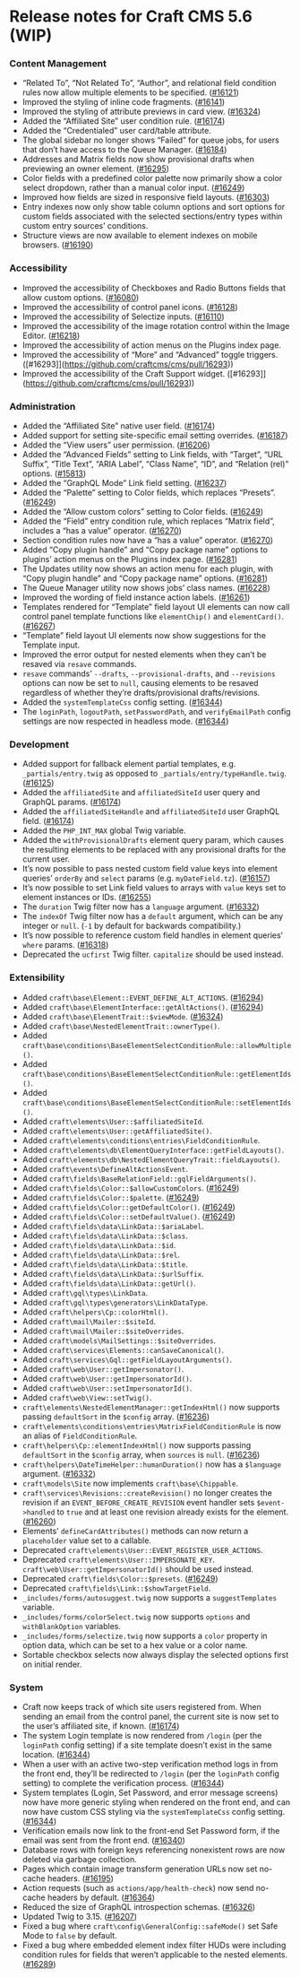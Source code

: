 # Release notes for Craft CMS 5.6 (WIP)

### Content Management
- “Related To”, “Not Related To”, “Author”, and relational field condition rules now allow multiple elements to be specified. ([#16121](https://github.com/craftcms/cms/discussions/16121))
- Improved the styling of inline code fragments. ([#16141](https://github.com/craftcms/cms/pull/16141))
- Improved the styling of attribute previews in card view. ([#16324](https://github.com/craftcms/cms/pull/16324))
- Added the “Affiliated Site” user condition rule. ([#16174](https://github.com/craftcms/cms/pull/16174))
- Added the “Credentialed” user card/table attribute.
- The global sidebar no longer shows “Failed” for queue jobs, for users that don’t have access to the Queue Manager. ([#16184](https://github.com/craftcms/cms/issues/16184))
- Addresses and Matrix fields now show provisional drafts when previewing an owner element. ([#16295](https://github.com/craftcms/cms/issues/16295))
- Color fields with a predefined color palette now primarily show a color select dropdown, rather than a manual color input. ([#16249](https://github.com/craftcms/cms/pull/16249))
- Improved how fields are sized in responsive field layouts. ([#16303](https://github.com/craftcms/cms/pull/16303))
- Entry indexes now only show table column options and sort options for custom fields associated with the selected sections/entry types within custom entry sources’ conditions.
- Structure views are now available to element indexes on mobile browsers. ([#16190](https://github.com/craftcms/cms/discussions/16190))

### Accessibility
- Improved the accessibility of Checkboxes and Radio Buttons fields that allow custom options. ([#16080](https://github.com/craftcms/cms/pull/16080))
- Improved the accessibility of control panel icons. ([#16128](https://github.com/craftcms/cms/pull/16128))
- Improved the accessibility of Selectize inputs. ([#16110](https://github.com/craftcms/cms/pull/16110))
- Improved the accessibility of the image rotation control within the Image Editor. ([#16218](https://github.com/craftcms/cms/pull/16218))
- Improved the accessibility of action menus on the Plugins index page.
- Improved the accessibility of “More” and “Advanced” toggle triggers. ([#16293]](https://github.com/craftcms/cms/pull/16293))
- Improved the accessibility of the Craft Support widget. ([#16293]](https://github.com/craftcms/cms/pull/16293))

### Administration
- Added the “Affiliated Site” native user field. ([#16174](https://github.com/craftcms/cms/pull/16174))
- Added support for setting site-specific email setting overrides. ([#16187](https://github.com/craftcms/cms/pull/16187))
- Added the “View users” user permission. ([#16206](https://github.com/craftcms/cms/pull/16206))
- Added the “Advanced Fields” setting to Link fields, with “Target”, “URL Suffix”, “Title Text”, “ARIA Label”, “Class Name”, “ID”, and “Relation (rel)” options. ([#15813](https://github.com/craftcms/cms/discussions/15813))
- Added the “GraphQL Mode” Link field setting. ([#16237](https://github.com/craftcms/cms/pull/16237))
- Added the “Palette” setting to Color fields, which replaces “Presets”. ([#16249](https://github.com/craftcms/cms/pull/16249))
- Added the “Allow custom colors” setting to Color fields. ([#16249](https://github.com/craftcms/cms/pull/16249))
- Added the “Field” entry condition rule, which replaces “Matrix field”, includes a “has a value” operator. ([#16270](https://github.com/craftcms/cms/discussions/16270))
- Section condition rules now have a “has a value” operator. ([#16270](https://github.com/craftcms/cms/discussions/16270))
- Added “Copy plugin handle” and “Copy package name” options to plugins’ action menus on the Plugins index page. ([#16281](https://github.com/craftcms/cms/discussions/16281))
- The Updates utility now shows an action menu for each plugin, with “Copy plugin handle” and “Copy package name” options. ([#16281](https://github.com/craftcms/cms/discussions/16281))
- The Queue Manager utility now shows jobs’ class names. ([#16228](https://github.com/craftcms/cms/pull/16228))
- Improved the wording of field instance action labels. ([#16261](https://github.com/craftcms/cms/discussions/16261))
- Templates rendered for “Template” field layout UI elements can now call control panel template functions like `elementChip()` and `elementCard()`. ([#16267](https://github.com/craftcms/cms/issues/16267))
- “Template” field layout UI elements now show suggestions for the Template input.
- Improved the error output for nested elements when they can’t be resaved via `resave` commands.
- `resave` commands’ `--drafts`, `--provisional-drafts`, and `--revisions` options can now be set to `null`, causing elements to be resaved regardless of whether they’re drafts/provisional drafts/revisions.
- Added the `systemTemplateCss` config setting. ([#16344](https://github.com/craftcms/cms/pull/16344))
- The `loginPath`, `logoutPath`, `setPasswordPath`, and `verifyEmailPath` config settings are now respected in headless mode. ([#16344](https://github.com/craftcms/cms/pull/16344))

### Development
- Added support for fallback element partial templates, e.g. `_partials/entry.twig` as opposed to `_partials/entry/typeHandle.twig`. ([#16125](https://github.com/craftcms/cms/pull/16125))
- Added the `affiliatedSite` and `affiliatedSiteId` user query and GraphQL params. ([#16174](https://github.com/craftcms/cms/pull/16174))
- Added the `affiliatedSiteHandle` and `affiliatedSiteId` user GraphQL field. ([#16174](https://github.com/craftcms/cms/pull/16174))
- Added the `PHP_INT_MAX` global Twig variable.
- Added the `withProvisionalDrafts` element query param, which causes the resulting elements to be replaced with any provisional drafts for the current user.
- It’s now possible to pass nested custom field value keys into element queries’ `orderBy` and `select` params (e.g. `myDateField.tz`). ([#16157](https://github.com/craftcms/cms/discussions/16157))
- It’s now possible to set Link field values to arrays with `value` keys set to element instances or IDs. ([#16255](https://github.com/craftcms/cms/pull/16255))
- The `duration` Twig filter now has a `language` argument. ([#16332](https://github.com/craftcms/cms/pull/16332))
- The `indexOf` Twig filter now has a `default` argument, which can be any integer or `null`. (`-1` by default for backwards compatibility.)
- It’s now possible to reference custom field handles in element queries’ `where` params. ([#16318](https://github.com/craftcms/cms/pull/16318))
- Deprecated the `ucfirst` Twig filter. `capitalize` should be used instead.

### Extensibility
- Added `craft\base\Element::EVENT_DEFINE_ALT_ACTIONS`. ([#16294](https://github.com/craftcms/cms/pull/16294))
- Added `craft\base\ElementInterface::getAltActions()`. ([#16294](https://github.com/craftcms/cms/pull/16294))
- Added `craft\base\ElementTrait::$viewMode`. ([#16324](https://github.com/craftcms/cms/pull/16324))
- Added `craft\base\NestedElementTrait::ownerType()`.
- Added `craft\base\conditions\BaseElementSelectConditionRule::allowMultiple()`.
- Added `craft\base\conditions\BaseElementSelectConditionRule::getElementIds()`.
- Added `craft\base\conditions\BaseElementSelectConditionRule::setElementIds()`.
- Added `craft\elements\User::$affiliatedSiteId`.
- Added `craft\elements\User::getAffiliatedSite()`.
- Added `craft\elements\conditions\entries\FieldConditionRule`.
- Added `craft\elements\db\ElementQueryInterface::getFieldLayouts()`.
- Added `craft\elements\db\NestedElementQueryTrait::fieldLayouts()`.
- Added `craft\events\DefineAltActionsEvent`.
- Added `craft\fields\BaseRelationField::gqlFieldArguments()`.
- Added `craft\fields\Color::$allowCustomColors`. ([#16249](https://github.com/craftcms/cms/pull/16249))
- Added `craft\fields\Color::$palette`. ([#16249](https://github.com/craftcms/cms/pull/16249))
- Added `craft\fields\Color::getDefaultColor()`. ([#16249](https://github.com/craftcms/cms/pull/16249))
- Added `craft\fields\Color::setDefaultValue()`. ([#16249](https://github.com/craftcms/cms/pull/16249))
- Added `craft\fields\data\LinkData::$ariaLabel`.
- Added `craft\fields\data\LinkData::$class`.
- Added `craft\fields\data\LinkData::$id`.
- Added `craft\fields\data\LinkData::$rel`.
- Added `craft\fields\data\LinkData::$title`.
- Added `craft\fields\data\LinkData::$urlSuffix`.
- Added `craft\fields\data\LinkData::getUrl()`.
- Added `craft\gql\types\LinkData`.
- Added `craft\gql\types\generators\LinkDataType`.
- Added `craft\helpers\Cp::colorHtml()`.
- Added `craft\mail\Mailer::$siteId`.
- Added `craft\mail\Mailer::$siteOverrides`.
- Added `craft\models\MailSettings::$siteOverrides`.
- Added `craft\services\Elements::canSaveCanonical()`.
- Added `craft\services\Gql::getFieldLayoutArguments()`.
- Added `craft\web\User::getImpersonator()`.
- Added `craft\web\User::getImpersonatorId()`.
- Added `craft\web\User::setImpersonatorId()`.
- Added `craft\web\View::setTwig()`.
- `craft\elements\NestedElementManager::getIndexHtml()` now supports passing `defaultSort` in the `$config` array. ([#16236](https://github.com/craftcms/cms/discussions/16236))
- `craft\elements\conditions\entries\MatrixFieldConditionRule` is now an alias of `FieldConditionRule`.
- `craft\helpers\Cp::elementIndexHtml()` now supports passing `defaultSort` in the `$config` array, when `sources` is `null`. ([#16236](https://github.com/craftcms/cms/discussions/16236))
- `craft\helpers\DateTimeHelper::humanDuration()` now has a `$language` argument. ([#16332](https://github.com/craftcms/cms/pull/16332))
- `craft\models\Site` now implements `craft\base\Chippable`.
- `craft\services\Revisions::createRevision()` no longer creates the revision if an `EVENT_BEFORE_CREATE_REVISION` event handler sets `$event->handled` to `true` and at least one revision already exists for the element. ([#16260](https://github.com/craftcms/cms/discussions/16260))
- Elements’ `defineCardAttributes()` methods can now return a `placeholder` value set to a callable.
- Deprecated `craft\elements\User::EVENT_REGISTER_USER_ACTIONS`.
- Deprecated `craft\elements\User::IMPERSONATE_KEY`. `craft\web\User::getImpersonatorId()` should be used instead.
- Deprecated `craft\fields\Color::$presets`. ([#16249](https://github.com/craftcms/cms/pull/16249))
- Deprecated `craft\fields\Link::$showTargetField`.
- `_includes/forms/autosuggest.twig` now supports a `suggestTemplates` variable. 
- `_includes/forms/colorSelect.twig` now supports `options` and `withBlankOption` variables.
- `_includes/forms/selectize.twig` now supports a `color` property in option data, which can be set to a hex value or a color name.
- Sortable checkbox selects now always display the selected options first on initial render.

### System
- Craft now keeps track of which site users registered from. When sending an email from the control panel, the current site is now set to the user’s affiliated site, if known. ([#16174](https://github.com/craftcms/cms/pull/16174))
- The system Login template is now rendered from `/login` (per the `loginPath` config setting) if a site template doesn’t exist in the same location. ([#16344](https://github.com/craftcms/cms/pull/16344))
- When a user with an active two-step verification method logs in from the front end, they’ll be redirected to `/login` (per the `loginPath` config setting) to complete the verification process. ([#16344](https://github.com/craftcms/cms/pull/16344))
- System templates (Login, Set Password, and error message screens) now have more generic styling when rendered on the front end, and can now have custom CSS styling via the `systemTemplateCss` config setting. ([#16344](https://github.com/craftcms/cms/pull/16344))
- Verification emails now link to the front-end Set Password form, if the email was sent from the front end. ([#16340](https://github.com/craftcms/cms/issues/16340))
- Database rows with foreign keys referencing nonexistent rows are now deleted via garbage collection.
- Pages which contain image transform generation URLs now set no-cache headers. ([#16195](https://github.com/craftcms/cms/discussions/16195))
- Action requests (such as `actions/app/health-check`) now send no-cache headers by default. ([#16364](https://github.com/craftcms/cms/pull/16364))
- Reduced the size of GraphQL introspection schemas. ([#16326](https://github.com/craftcms/cms/pull/16326))
- Updated Twig to 3.15. ([#16207](https://github.com/craftcms/cms/discussions/16207))
- Fixed a bug where `craft\config\GeneralConfig::safeMode()` set Safe Mode to `false` by default.
- Fixed a bug where embedded element index filter HUDs were including condition rules for fields that weren’t applicable to the nested elements. ([#16289](https://github.com/craftcms/cms/discussions/16289))
